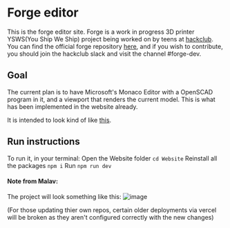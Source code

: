 # Forge editor

This is the forge editor site. Forge is a work in progress 3D printer YSWS(You Ship We Ship) project being worked on by teens at [hackclub](https://hackclub.com). You can find the official forge repository [here](https://github.com/EmperorNumerius/Forge), and if you wish to contribute, you should join the hackclub slack and visit the channel #forge-dev.

## Goal

The current plan is to have Microsoft's Monaco Editor with a OpenSCAD program in it, and a viewport that renders the current model. This is what has been implemented in the website already.

It is intended to look kind of like [this](https://ochafik.com/openscad2/).

## Run instructions

To run it, in your terminal:
Open the Website folder ```cd Website```
Reinstall all the packages ```npm i```
Run ```npm run dev```

#### Note from Malav:
The project will look something like this:
![image](https://github.com/user-attachments/assets/90abc184-cf40-45b4-b5f9-efaf187ede35)

(For those updating thier own repos, certain older deployments via vercel will be broken as they aren't configured correctly with the new changes)
